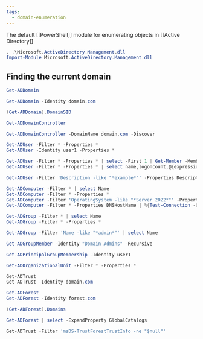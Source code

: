 ```yaml
---
tags:
  - domain-enumeration
---
```

The default [[PowerShell]] module for enumerating objects in [[Active Directory]]

```powershell title:"Importing"
. .\Microsoft.ActiveDirectory.Management.dll
Import-Module Microsoft.ActiveDirectory.Management.dll
```

## Finding the current domain

```powershell title:"Get the current domain"
Get-ADDomain
```

```powershell title:"Get object of another domain"
Get-ADDomain -Identity domain.com
```

```powershell title:"Get domain SID for the current domain"
(Get-ADDomain).DomainSID
```

```powershell title:"Get domain controllers for the current domain"
Get-ADDomainController
```

```powershell title:"Get domain controllers for another domain"
Get-ADDomainController -DomainName domain.com -Discover
```

```powershell title:"Get a list of users in the current domain"
Get-ADUser -Filter * -Properties *
Get-ADUser -Identity user1 -Properties *
```

```powershell title:"Get list of all properties for users in the current domain"
Get-ADUser -Filter * -Properties * | select -First 1 | Get-Member -MemberType *Property | select Name
Get-ADUser -Filter * -Properties * | select name,logoncount,@{expression={[datetime]::fromFileTime($_.pwdlastset)}}
```

```powershell title:"Search for a particular string in a user's attributes"
Get-ADUser -Filter 'Description -like "*example*"' -Properties Description | select name,Description
```

```powershell title:"Get a list of computers in the current domain"
Get-ADComputer -Filter * | select Name
Get-ADComputer -Filter * -Properties *
Get-ADComputer -Filter 'OperatingSystem -like "*Server 2022*"' -Properties OperatingSystem | select Name,OperatingSystem
Get-ADComputer -Filter * -Properties DNSHostName | %{Test-Connection -Count 1 -ComputerName $_.DNSHostName}
```

```powershell title:"List all the groups in the current domain"
Get-ADGroup -Filter * | select Name
Get-ADGroup -Filter * -Properties *
```

```powershell title:"List all the groups containing the word "admin" in group name"
Get-ADGroup -Filter 'Name -like "*admin*"' | select Name
```

```powershell title:"Get all members of Domain Admins group"
Get-ADGroupMember -Identity "Domain Admins" -Recursive
```

```powershell title:"Get group membership for a user"
Get-ADPrincipalGroupMembership -Identity user1
```

```powershell title:"Get OUs in a domain"
Get-ADOrganizationalUnit -Filter * -Properties *
```

```powershell title:"Get a list of all domain trusts for the current domain"
Get-ADTrust
Get-ADTrust -Identity domain.com
```

```powershell title:"Get details about the current forest"
Get-ADForest
Get-ADForest -Identity forest.com
```

```powershell title:"Get all domains in the current forest"
(Get-ADForest).Domains
```

```powershell title:"Get all global catalogs for the current forest"
Get-ADForest | select -ExpandProperty GlobalCatalogs
```

```powershell title:"Map trusts of a forest"
Get-ADTrust -Filter 'msDS-TrustForestTrustInfo -ne "$null"'
```




